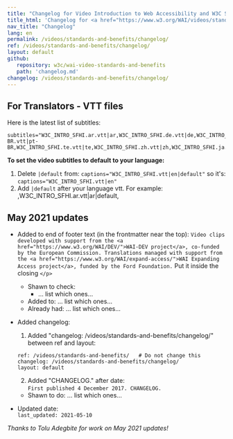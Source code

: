 ```yaml
---
title: "Changelog for Video Introduction to Web Accessibility and W3C Standards"
title_html: 'Changelog for <a href="https://www.w3.org/WAI/videos/standards-and-benefits/">Video Introduction to Web Accessibility and W3C Standards</a>'
nav_title: "Changelog"
lang: en
permalink: /videos/standards-and-benefits/changelog/
ref: /videos/standards-and-benefits/changelog/
layout: default
github:
   repository: w3c/wai-video-standards-and-benefits
   path: 'changelog.md'
changelog: /videos/standards-and-benefits/changelog/
---
```


<!-- _This changelog includes some Markdown and HTML syntax to facilitate updating translations._ -->

## For Translators - VTT files

Here is the latest list of subtitles:

```
subtitles="W3C_INTRO_SFHI.ar.vtt|ar,W3C_INTRO_SFHI.de.vtt|de,W3C_INTRO_SFHI.es.vtt|es,W3C_INTRO_SFHI.fr.vtt|fr,W3C_INTRO_SFHI.gu.vtt|gu,W3C_INTRO_SFHI.hi.vtt|hi,W3C_INTRO_SFHI.kok.vtt|kok,W3C_INTRO_SFHI.ko.vtt|ko,W3C_INTRO_SFHI.ml.vtt|ml,W3C_INTRO_SFHI.mr.vtt|mr,W3C_INTRO_SFHI.nl.vtt|nl,W3C_INTRO_SFHI.pt-BR.vtt|pt-BR,W3C_INTRO_SFHI.te.vtt|te,W3C_INTRO_SFHI.zh.vtt|zh,W3C_INTRO_SFHI.ja.vtt|ja,W3C_INTRO_SFHI.it.vtt|it,W3C_INTRO_SFHI.hu.vtt|hu,W3C_INTRO_SFHI.el.vtt|el,W3C_INTRO_SFHI.ru.vtt|ru,W3C_INTRO_SFHI.cs.vtt|cs,W3C_INTRO_SFHI.id.vtt|id,W3C_INTRO_SFHI.fa.vtt|fa"
```

**To set the video subtitles to default to your language:**
1. Delete ```|default``` from: ``` captions="W3C_INTRO_SFHI.vtt|en|default" ``` so it's:<br><code>captions="W3C_INTRO_SFHI.vtt|en"</code>
2. Add ```|default``` after your language vtt. For example:<br><conde> ,W3C_INTRO_SFHI.ar.vtt|ar|default, </code>

## May 2021 updates

* Added to end of footer text (in the frontmatter near the top):
  ```Video clips developed with support from the <a href="https://www.w3.org/WAI/DEV/">WAI-DEV project</a>, co-funded by the European Commission. Translations managed with support from the <a href="https://www.w3.org/WAI/expand-access/">WAI Expanding Access project</a>, funded by the Ford Foundation.```
  Put it inside the closing ```</p>```
  * Shawn to check:
    * ... list which ones...
  * Added to: ... list which ones...
  * Already had: ... list which ones...
* Added changelog:
  1. Added "changelog: /videos/standards-and-benefits/changelog/" between ref and layout:
   ```
   ref: /videos/standards-and-benefits/   # Do not change this
   changelog: /videos/standards-and-benefits/changelog/
   layout: default
   ```
  2. Added "CHANGELOG." after date:<br>
   ```First published 4 December 2017. CHANGELOG.```
    * Shawn to do: ... list which ones...

* Updated date:<br>
  ```last_updated: 2021-05-10```
  
_Thanks to Tolu Adegbite for work on May 2021 updates!_
